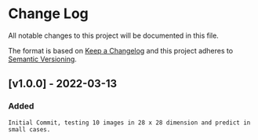 # Change Log
All notable changes to this project will be documented in this file.

The format is based on [Keep a Changelog](http://keepachangelog.com/)
and this project adheres to [Semantic Versioning](http://semver.org/).

## [v1.0.0] - 2022-03-13

### Added
    Initial Commit, testing 10 images in 28 x 28 dimension and predict in small cases.

    